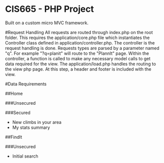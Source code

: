 CIS665 - PHP Project
======
Built on a custom micro MVC framework.

#Request Handling
All requests are routed through index.php on the root folder.  This requires the application/core.php file which instantiates the Controller class defined in application/controller.php.  The controller is the request handling is done.  Requests types are parsed by a parameter named "q".  For example "?q=planit" will route to the "PlannIt" page.  Within the controller, a function is called to make any necessary model calls to get data required for the view.  The application/load.php handles the routing to the view php page.  At this step, a header and footer is included with the view.


#Data Requirements

##Home

###Unsecured

###Secured

*  New climbs in your area
*  My stats summary

##FindIt

###Unsecured

*  Initial search
